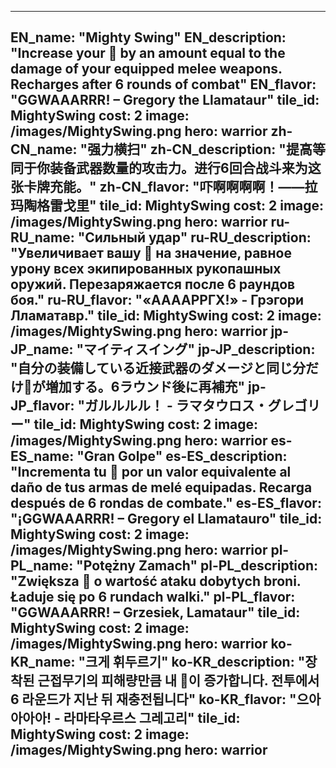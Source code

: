 ---

EN_name: "Mighty Swing"
EN_description: "Increase your 🔸 by an amount equal to the damage of your equipped melee weapons. Recharges after 6 rounds of combat"
EN_flavor: "GGWAAARRR! – Gregory the Llamataur"
tile_id: MightySwing
cost: 2
image: /images/MightySwing.png
hero: warrior
zh-CN_name: "强力横扫"
zh-CN_description: "提高等同于你装备武器数量的攻击力。进行6回合战斗来为这张卡牌充能。"
zh-CN_flavor: "吓啊啊啊啊！——拉玛陶格雷戈里"
tile_id: MightySwing
cost: 2
image: /images/MightySwing.png
hero: warrior
ru-RU_name: "Сильный удар"
ru-RU_description: "Увеличивает вашу 🔸 на значение, равное урону всех экипированных рукопашных оружий. Перезаряжается после 6 раундов боя."
ru-RU_flavor: "«ААААРРГХ!» - Грэгори Лламатавр."
tile_id: MightySwing
cost: 2
image: /images/MightySwing.png
hero: warrior
jp-JP_name: "マイティスイング"
jp-JP_description: "自分の装備している近接武器のダメージと同じ分だけ🔸が増加する。6ラウンド後に再補充"
jp-JP_flavor: "ガルルルル！ - ラマタウロス・グレゴリー"
tile_id: MightySwing
cost: 2
image: /images/MightySwing.png
hero: warrior
es-ES_name: "Gran Golpe"
es-ES_description: "Incrementa tu 🔸 por un valor equivalente al daño de tus armas de melé equipadas. Recarga después de 6 rondas de combate."
es-ES_flavor: "¡GGWAAARRR! – Gregory el Llamatauro"
tile_id: MightySwing
cost: 2
image: /images/MightySwing.png
hero: warrior
pl-PL_name: "Potężny Zamach"
pl-PL_description: "Zwiększa 🔸 o wartość ataku dobytych broni. Ładuje się po 6 rundach walki."
pl-PL_flavor: "GGWAAARRR! – Grzesiek, Lamataur"
tile_id: MightySwing
cost: 2
image: /images/MightySwing.png
hero: warrior
ko-KR_name: "크게 휘두르기"
ko-KR_description: "장착된 근접무기의 피해량만큼 내 🔸이 증가합니다. 전투에서 6 라운드가 지난 뒤 재충전됩니다"
ko-KR_flavor: "으아아아아! - 라마타우르스 그레고리"
tile_id: MightySwing
cost: 2
image: /images/MightySwing.png
hero: warrior
---